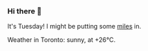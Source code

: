 ### Hi there :wave:

It's Tuesday! I might be putting some [miles](https://www.strava.com/athletes/889963) in.

Weather in Toronto: sunny, at +26°C.

